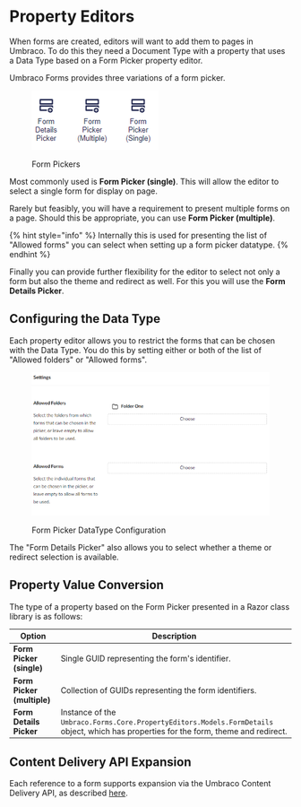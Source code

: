 # Property Editors

When forms are created, editors will want to add them to pages in Umbraco. To do this they need a Document Type with a property that uses a Data Type based on a Form Picker property editor.

Umbraco Forms provides three variations of a form picker.

<figure><img src="../../../14/umbraco-forms/developer/images/form-pickers.png" alt=""><figcaption><p>Form Pickers</p></figcaption></figure>

Most commonly used is **Form Picker (single)**. This will allow the editor to select a single form for display on page.

Rarely but feasibly, you will have a requirement to present multiple forms on a page. Should this be appropriate, you can use **Form Picker (multiple)**.

{% hint style="info" %}
Internally this is used for presenting the list of "Allowed forms" you can select when setting up a form picker datatype.
{% endhint %}

Finally you can provide further flexibility for the editor to select not only a form but also the theme and redirect as well. For this you will use the **Form Details Picker**.

## Configuring the Data Type

Each property editor allows you to restrict the forms that can be chosen with the Data Type. You do this by setting either or both of the list of "Allowed folders" or "Allowed forms".

<figure><img src="../../../14/umbraco-forms/developer/images/form-picker-config.png" alt=""><figcaption><p>Form Picker DataType Configuration</p></figcaption></figure>

The "Form Details Picker" also allows you to select whether a theme or redirect selection is available.

## Property Value Conversion

The type of a property based on the Form Picker presented in a Razor class library is as follows:

| Option                           | Description                                                                                                                                                                                                     |
| -------------------------------- | --------------------------------------------------------------------------------------------------------------------------------------- |
| **Form Picker (single)**         | Single GUID representing the form's identifier.                                                                                         |
| **Form Picker (multiple)**       | Collection of GUIDs representing the form identifiers.                                                                                  |
| **Form Details Picker**          | Instance of the `Umbraco.Forms.Core.PropertyEditors.Models.FormDetails` object, which has properties for the form, theme and redirect.  |

## Content Delivery API Expansion

Each reference to a form supports expansion via the Umbraco Content Delivery API, as described [here](./ajaxforms.md#working-with-the-cms-content-delivery-api).
